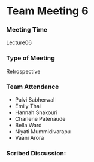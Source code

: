 # Team Meeting 6

### Meeting Time
Lecture06

### Type of Meeting
Retrospective

### Team Attendance
* Palvi Sabherwal
* Emily Thai
* Hannah Shakouri
* Charlene Patenaude
* Bella Ward 
* Niyati Mummidivarapu
* Vaani Arora

### Scribed Discussion:
